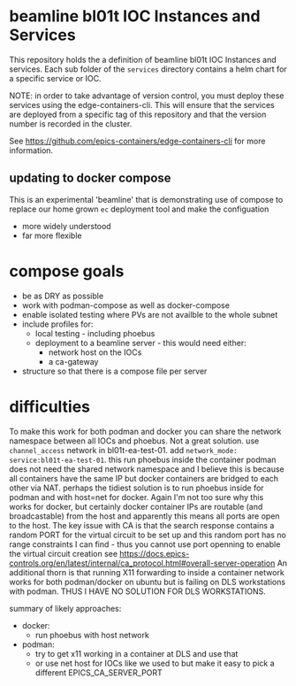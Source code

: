 # beamline bl01t IOC Instances and Services

This repository holds the a definition of beamline bl01t IOC Instances and services. Each sub folder of the `services` directory contains a helm chart for a specific service or IOC.

NOTE: in order to take advantage of version control, you must deploy these services using the edge-containers-cli. This will ensure that the services are deployed from a specific tag of this repository and that the version number is recorded in the cluster.

See https://github.com/epics-containers/edge-containers-cli for more information.

## updating to docker compose

This is an experimental 'beamline' that is demonstrating use of compose
to replace our home grown `ec` deployment tool and make the configuation

- more widely understood
- far more flexible

# compose goals

- be as DRY as possible
- work with podman-compose as well as docker-compose
- enable isolated testing where PVs are not availble to the whole subnet
- include profiles for:
  - local testing - including phoebus
  - deployment to a beamline server - this would need either:
    - network host on the IOCs
    - a ca-gateway
- structure so that there is a compose file per server

# difficulties

To make this work for both podman and docker you can share the network
namespace between all IOCs and phoebus. Not a great solution.
  use `channel_access` network in bl01t-ea-test-01.
  add `network_mode: service:bl01t-ea-test-01`.
this run phoebus inside the container
  podman does not need the shared network namespace and I believe this
  is because all containers have the same IP but docker containers
  are bridged to each other via NAT.
perhaps the tidiest solution is to run phoebus inside for podman
and with host=net for docker. Again I'm not too sure why this works for docker,
but certainly docker container IPs are routable (and broadcastable) from the
host and apparently this means all ports are open to the host.
The key issue with CA is that the search response contains a random PORT
for the virtual circuit to be set up and this random port has no range
constraints I can find - thus you cannot use port openning to enable
the virtual circuit creation
see https://docs.epics-controls.org/en/latest/internal/ca_protocol.html#overall-server-operation
An additional thorn is that running X11 forwarding to inside a container
network works for both podman/docker on ubuntu but is failing on DLS workstations
with podman.
THUS I HAVE NO SOLUTION FOR DLS WORKSTATIONS.

summary of likely approaches:

- docker:
  - run phoebus with host network
- podman:
  - try to get x11 working in a container at DLS and use that
  - or use net host for IOCs like we used to but make it easy to pick
    a different EPICS_CA_SERVER_PORT
